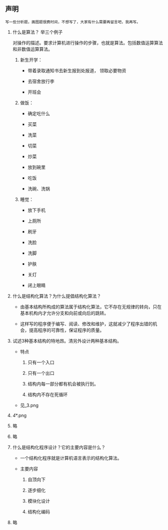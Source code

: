 ## 声明

    写一些分析题，画图题很费时间，不想写了，大家有什么需要再留言吧，我再写。
    

1. 什么是算法？ 举三个例子

    对操作的描述。要求计算机进行操作的步骤，也就是算法。包括数值运算算法和非数值运算算法。

    1. 新生开学：

        * 带着录取通知书去新生报到处报道， 领取必要物资

        * 去宿舍放行李

        * 开班会


    2. 做饭：

        * 确定吃什么

        * 买菜

        * 洗菜

        * 切菜

        * 炒菜

        * 放到碗里

        * 吃饭

        * 洗碗、洗锅

    3. 睡觉：

        * 放下手机

        * 上厕所

        * 刷牙

        * 洗脸

        * 洗脚

        * 护肤

        * 关灯

        * 闭上眼睛

2. 什么是结构化算法？为什么提倡结构化算法？

    * 由基本结构所构成的算法属于结构化算法，它不存在无规律的转向，只在基本机构内才允许分支和向前或向后的跳转。

    * 这样写的程序便于编写、阅读、修改和维护，这就减少了程序出错的机会，提高程序的可靠性，保证程序的质量。

3. 试述3种基本结构的特地昂。清另外设计两种基本结构。

    * 特点

        1. 只有一个入口

        2. 只有一个出口

        3. 结构内每一部分都有机会被执行到。

        4. 结构内不存在死循环

    * 见_3.png

4. _4_*.png

5. 略

6. 略

7. 什么是结构化程序设计？它的主要内容是什么？

    * 一个结构化程序就是计算机语言表示的结构化算法。

    * 主要内容

        1. 自顶向下

        2. 逐步细化

        3. 模块化设计

        4. 结构化编码

8. 略